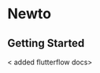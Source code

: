# Newto

<A new Flutter project.>

## Getting Started

<FlutterFlow projects are built to run on the Flutter _stable_ release.>

< added flutterflow docs>
